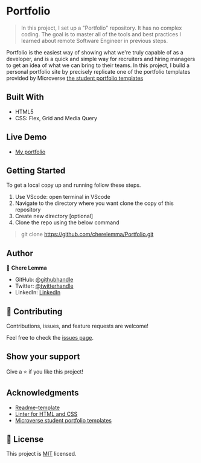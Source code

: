 # Portfolio

> In this project, I set up a "Portfolio" repository. It has no complex coding. The goal is to master all of the tools and best practices I learned about remote Software Engineer in previous steps.

Portfolio is the easiest way of showing what we're truly capable of as a developer, and is a quick and simple way for recruiters and hiring managers to get an idea of what we can bring to their teams. In this project, I build a personal portfolio site by precisely replicate one of the portfolio templates provided by Microverse [the student portfolio templates](https://www.figma.com/file/l7SqJ3ZfkAKih9sFxvWSR4/Microverse-Student-Project-1)

## Built With

- HTML5
- CSS: Flex, Grid and Media Query

## Live Demo 
- [My portfolio](https://microverse-fullstack-program.github.io/Portfolio/) 


## Getting Started

To get a local copy up and running follow these steps.

1. Use VScode: open terminal in VScode
2. Navigate to the directory where you want clone the copy of this repository
3. Create new directory [optional]
4. Clone the repo using the below command
 > git clone https://github.com/cherelemma/Portfolio.git

## Author

👤 **Chere Lemma**

- GitHub: [@githubhandle](https://github.com/cherelemma)
- Twitter: [@twitterhandle](https://twitter.com/Chere21271613)
- LinkedIn: [LinkedIn](https://www.linkedin.com/in/chere-lemma27211613/)

## 🤝 Contributing

Contributions, issues, and feature requests are welcome!

Feel free to check the [issues page](https://github.com/cherelemma/Portfolio/issues).

## Show your support

Give a ⭐️ if you like this project!

## Acknowledgments
* [Readme-template](https://github.com/microverseinc/readme-template)
* [Linter for HTML and CSS ](https://github.com/microverseinc/linters-config)
* [Microverse student portfolio templates](https://www.figma.com/file/l7SqJ3ZfkAKih9sFxvWSR4/Microverse-Student-Project-1?node-id=1%3A1471)

## 📝 License

This project is [MIT](https://choosealicense.com/licenses/mit/) licensed.
